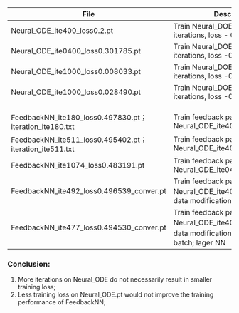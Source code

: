 | File                                                    | Description                                                  |
| ------------------------------------------------------- | ------------------------------------------------------------ |
| Neural_ODE_ite400_loss0.2.pt                            | Train Neural_DOE with 400 iterations, loss - 0.2             |
| Neural_ODE_ite0400_loss0.301785.pt                      | Train Neural_DOE with 400 iterations, loss -0.301785         |
| Neural_ODE_ite1000_loss0.008033.pt                      | Train Neural_DOE with 1000 iterations, loss -0.008033        |
| Neural_ODE_ite1000_loss0.028490.pt                      | Train Neural_DOE with 1000 iterations, loss -0.028490        |
|                                                         |                                                              |
|                                                         |                                                              |
|                                                         |                                                              |
| FeedbackNN_ite180_loss0.497830.pt；iteration_ite180.txt | Train feedback part with Neural_ODE_ite400_loss0.2           |
| FeedbackNN_ite511_loss0.495402.pt；iteration_ite511.txt | Train feedback part with Neural_ODE_ite400_loss0.2           |
| FeedbackNN_ite1074_loss0.483191.pt                      | Train feedback part with Neural_ODE_ite0400_loss0.301785     |
| FeedbackNN_ite492_loss0.496539_conver.pt                | Train feedback part with Neural_ODE_ite400_loss0.2； with data modification 0.2 |
| FeedbackNN_ite477_loss0.494530_conver.pt                | Train feedback part with Neural_ODE_ite400_loss0.2； with data modification 0.5；no mini-batch; lager NN |

### Conclusion: 

1. More iterations  on Neural_ODE do not necessarily result in smaller training loss;
2. Less training loss on Neural_ODE.pt would not improve the training performance of FeedbackNN;